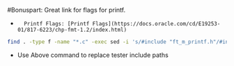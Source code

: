 


#Bonuspart: Great link for flags for printf.
+		Printf Flags: [Printf Flags](https://docs.oracle.com/cd/E19253-01/817-6223/chp-fmt-1.2/index.html)




```bash
find . -type f -name "*.c" -exec sed -i 's/#include "ft_m_printf.h"/#include "ft_printf.h"/g' {} \;
```
+ Use Above command to replace tester include paths